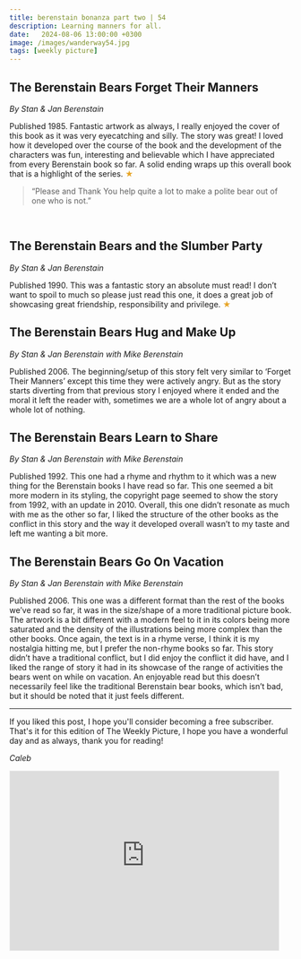 ```yaml
---
title: berenstain bonanza part two | 54
description: Learning manners for all.
date:   2024-08-06 13:00:00 +0300
image: /images/wanderway54.jpg
tags: [weekly picture]
---
```


## The Berenstain Bears Forget Their Manners
*By Stan & Jan Berenstain*

Published 1985. Fantastic artwork as always, I really enjoyed the cover of this book as it was very eyecatching and silly. The story was great! I loved how it developed over the course of the book and the development of the characters was fun, interesting and believable which I have appreciated from every Berenstain book so far. A solid ending wraps up this overall book that is a highlight of the series. <h style="color:#E7A526;">★</h>
 
>“Please and Thank You help quite a lot to make a polite bear out of one who is not.”
>
 
## The Berenstain Bears and the Slumber Party 
*By Stan & Jan Berenstain*

Published 1990. This was a fantastic story an absolute must read! I don’t want to spoil to much so please just read this one, it does a great job of showcasing great friendship, responsibility and privilege. <h style="color:#E7A526;">★</h>
 
## The Berenstain Bears Hug and Make Up
*By Stan & Jan Berenstain with Mike Berenstain*

Published 2006. The beginning/setup of this story felt very similar to ‘Forget Their Manners’ except this time they were actively angry. But as the story starts diverting from that previous story I enjoyed where it ended and the moral it left the reader with, sometimes we are a whole lot of angry about a whole lot of nothing. 
 
## The Berenstain Bears Learn to Share
*By Stan & Jan Berenstain with Mike Berenstain*

Published 1992. This one had a rhyme and rhythm to it which was a new thing for the Berenstain books I have read so far. This one seemed a bit more modern in its styling, the copyright page seemed to show the story from 1992, with an update in 2010. Overall, this one didn’t resonate as much with me as the other so far, I liked the structure of the other books as the conflict in this story and the way it developed overall wasn’t to my taste and left me wanting a bit more. 
 
## The Berenstain Bears Go On Vacation
*By Stan & Jan Berenstain with Mike Berenstain*

Published 2006. This one was a different format than the rest of the books we’ve read so far, it was in the size/shape of a more traditional picture book. The artwork is a bit different with a modern feel to it in its colors being more saturated and the density of the illustrations being more complex than the other books. Once again, the text is in a rhyme verse, I think it is my nostalgia hitting me, but I prefer the non-rhyme books so far. This story didn’t have a traditional conflict, but I did enjoy the conflict it did have, and I liked the range of story it had in its showcase of the range of activities the bears went on while on vacation. An enjoyable read but this doesn’t necessarily feel like the traditional Berenstain bear books, which isn’t bad, but it should be noted that it just feels different. 


***

If you liked this post, I hope you'll consider becoming a free subscriber. That's it for this edition of The Weekly Picture, I hope you have a wonderful day and as always, thank you for reading!

*Caleb*
    
<iframe src="https://thewanderway.substack.com/embed" width="480" height="320" style="border:1px solid #EEE; background:white;" frameborder="0" scrolling="no"></iframe>
